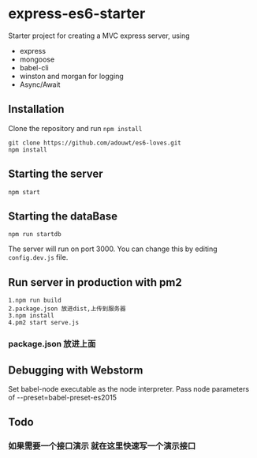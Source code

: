 # express-es6-starter

Starter project for creating a MVC express server, using

+ express
+ mongoose
+ babel-cli
+ winston and morgan for logging
+ Async/Await

## Installation

Clone the repository and run `npm install`

```
git clone https://github.com/adouwt/es6-loves.git
npm install
```

## Starting the server

```
npm start
```
## Starting the dataBase

```
npm run startdb
```
The server will run on port 3000. You can change this by editing `config.dev.js` file.

## Run server in production with pm2

```
1.npm run build
2.package.json 放进dist,上传到服务器
3.npm install
4.pm2 start serve.js
```
### package.json 放进上面

## Debugging with Webstorm

Set babel-node executable as the node interpreter.
Pass node parameters of --preset=babel-preset-es2015


## Todo
### 如果需要一个接口演示 就在这里快速写一个演示接口
